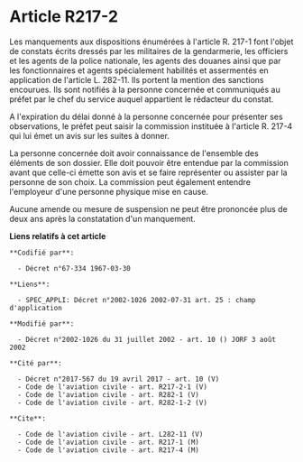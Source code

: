 # Article R217-2

Les manquements aux dispositions énumérées à l'article R. 217-1 font l'objet de constats écrits dressés par les militaires de
la gendarmerie, les officiers et les agents de la police nationale, les agents des douanes ainsi que par les fonctionnaires
et agents spécialement habilités et assermentés en application de l'article L. 282-11. Ils portent la mention des sanctions
encourues. Ils sont notifiés à la personne concernée et communiqués au préfet par le chef du service auquel appartient le
rédacteur du constat.

A l'expiration du délai donné à la personne concernée pour présenter ses observations, le préfet peut saisir la commission
instituée à l'article R. 217-4 qui lui émet un avis sur les suites à donner.

La personne concernée doit avoir connaissance de l'ensemble des éléments de son dossier. Elle doit pouvoir être entendue par
la commission avant que celle-ci émette son avis et se faire représenter ou assister par la personne de son choix. La
commission peut également entendre l'employeur d'une personne physique mise en cause.

Aucune amende ou mesure de suspension ne peut être prononcée plus de deux ans après la constatation d'un manquement.

**Liens relatifs à cet article**

	**Codifié par**:

	  - Décret n°67-334 1967-03-30

	**Liens**:

	  - SPEC_APPLI: Décret n°2002-1026 2002-07-31 art. 25 : champ d'application

	**Modifié par**:

	  - Décret n°2002-1026 du 31 juillet 2002 - art. 10 () JORF 3 août 2002

	**Cité par**:

	  - Décret n°2017-567 du 19 avril 2017 - art. 10 (V)
	  - Code de l'aviation civile - art. R217-2-1 (V)
	  - Code de l'aviation civile - art. R282-1 (V)
	  - Code de l'aviation civile - art. R282-1-2 (V)

	**Cite**:

	  - Code de l'aviation civile - art. L282-11 (V)
	  - Code de l'aviation civile - art. R217-1 (M)
	  - Code de l'aviation civile - art. R217-4 (M)
